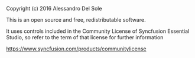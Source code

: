 Copyright (c) 2016 Alessandro Del Sole

This is an open source and free, redistributable software.

It uses controls included in the Community License of Syncfusion Essential Studio, so refer to the term of that license for further information

https://www.syncfusion.com/products/communitylicense
